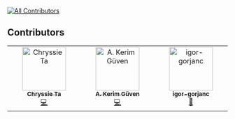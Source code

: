 <!-- ALL-CONTRIBUTORS-BADGE:START - Do not remove or modify this section -->
[![All Contributors](https://img.shields.io/badge/all_contributors-3-orange.svg?style=flat-square)](#contributors-)
<!-- ALL-CONTRIBUTORS-BADGE:END -->

## Contributors

<!-- ALL-CONTRIBUTORS-LIST:START - Do not remove or modify this section -->
<!-- prettier-ignore-start -->
<!-- markdownlint-disable -->
<table>
  <tbody>
    <tr>
      <td align="center" valign="top" width="14.28%"><a href="https://github.com/Chryssie"><img src="https://avatars.githubusercontent.com/u/10442662?v=4?s=100" width="100px;" alt="Chryssie Ta"/><br /><sub><b>Chryssie Ta</b></sub></a><br /><a href="https://github.com/OlegRa/System.DateTimeOnly/commits?author=Chryssie" title="Code">💻</a></td>
      <td align="center" valign="top" width="14.28%"><a href="http://akgvn.github.io"><img src="https://avatars.githubusercontent.com/u/4362712?v=4?s=100" width="100px;" alt="A. Kerim Güven"/><br /><sub><b>A. Kerim Güven</b></sub></a><br /><a href="https://github.com/OlegRa/System.DateTimeOnly/commits?author=akgvn" title="Code">💻</a></td>
      <td align="center" valign="top" width="14.28%"><a href="https://github.com/igor-gorjanc"><img src="https://avatars.githubusercontent.com/u/5259648?v=4?s=100" width="100px;" alt="igor-gorjanc"/><br /><sub><b>igor-gorjanc</b></sub></a><br /><a href="https://github.com/OlegRa/System.DateTimeOnly/issues?q=author%3Aigor-gorjanc" title="Bug reports">🐛</a></td>
    </tr>
  </tbody>
</table>

<!-- markdownlint-restore -->
<!-- prettier-ignore-end -->

<!-- ALL-CONTRIBUTORS-LIST:END -->
